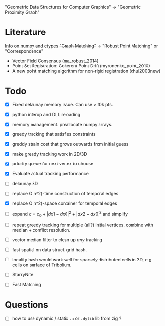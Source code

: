 
"Geometric Data Structures for Computer Graphics" →  "Geometric Proximity Graph"

# Literature

[Info on numpy and ctypes](https://stackoverflow.com/questions/14887378/how-to-return-array-from-c-function-to-python-using-ctypes)
~~"Graph Matching"~~ →  "Robust Point Matching" or "Correspondence"
- Vector Field Consensus (ma_robust_2014)
- Point Set Registration: Coherent Point Drift (myronenko_point_2010)
- A new point matching algorithm for non-rigid registration (chui2003new)

# Todo

- [x] Fixed delaunay memory issue. Can use > 10k pts.
- [x] python interop and DLL reloading
- [x] memory management. preallocate numpy arrays.
- [x] greedy tracking that satisfies constraints
- [x] greddy strain cost that grows outwards from initial guess
- [x] make greedy tracking work in 2D/3D
- [x] priority queue for next vertex to choose
- [x] Evaluate actual tracking performance
- [ ] delaunay 3D
- [ ] replace O(n^2)-time construction of temporal edges
- [x] replace O(n^2)-space container for temporal edges
- [ ] expand $c=c_0 + |dx1-dx0|^2 + |dx2-dx0|^2$ and simplify
- [ ] repeat greedy tracking for multiple (all?) initial vertices. combine with median + conflict resolution.

- [ ] vector median filter to clean up _any_ tracking
- [ ] fast spatial nn data struct. grid hash. 
- [ ] locality hash would work well for sparsely distributed cells in 3D, e.g. cells on surface of Tribolium.
- [ ] StarryNite
- [ ] Fast Matching


# Questions

- [ ] how to use dynamic / static `.a` or `.dylib` lib from zig ? 
